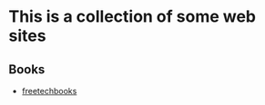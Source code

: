 # This is a collection of some web sites

## Books

- [freetechbooks](http://www.freetechbooks.com/)

